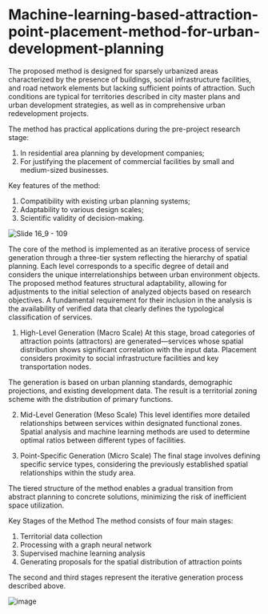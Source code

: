 # Machine-learning-based-attraction-point-placement-method-for-urban-development-planning
The proposed method is designed for sparsely urbanized areas characterized by the presence of buildings, social infrastructure facilities, and road network elements but lacking sufficient points of attraction. Such conditions are typical for territories described in city master plans and urban development strategies, as well as in comprehensive urban redevelopment projects.

The method has practical applications during the pre-project research stage:
1. In residential area planning by development companies;
2. For justifying the placement of commercial facilities by small and medium-sized businesses.

Key features of the method:
1. Compatibility with existing urban planning systems;
2. Adaptability to various design scales;
3. Scientific validity of decision-making.

![Slide 16_9 - 109](https://github.com/user-attachments/assets/e07880ad-1b14-4ee9-b489-b01acc59388f)

The core of the method is implemented as an iterative process of service generation through a three-tier system reflecting the hierarchy of spatial planning. Each level corresponds to a specific degree of detail and considers the unique interrelationships between urban environment objects. The proposed method features structural adaptability, allowing for adjustments to the initial selection of analyzed objects based on research objectives. A fundamental requirement for their inclusion in the analysis is the availability of verified data that clearly defines the typological classification of services.

1. High-Level Generation (Macro Scale)
At this stage, broad categories of attraction points (attractors) are generated—services whose spatial distribution shows significant correlation with the input data. Placement considers proximity to social infrastructure facilities and key transportation nodes.

The generation is based on urban planning standards, demographic projections, and existing development data. The result is a territorial zoning scheme with the distribution of primary functions.

2. Mid-Level Generation (Meso Scale)
This level identifies more detailed relationships between services within designated functional zones. Spatial analysis and machine learning methods are used to determine optimal ratios between different types of facilities.

3. Point-Specific Generation (Micro Scale)
The final stage involves defining specific service types, considering the previously established spatial relationships within the study area.

The tiered structure of the method enables a gradual transition from abstract planning to concrete solutions, minimizing the risk of inefficient space utilization.

Key Stages of the Method
The method consists of four main stages:
1. Territorial data collection
2. Processing with a graph neural network
3. Supervised machine learning analysis
4. Generating proposals for the spatial distribution of attraction points

The second and third stages represent the iterative generation process described above.

![image](https://github.com/user-attachments/assets/b948a2b1-c2f6-4b7f-a768-ba20fbd2582d)


